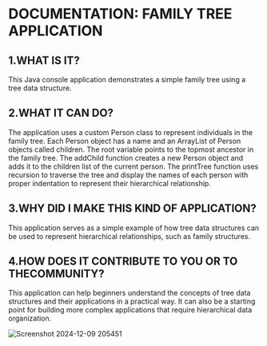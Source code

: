 # DOCUMENTATION: FAMILY TREE APPLICATION

## 1.WHAT IS IT? 
This Java console application demonstrates a simple family tree using a tree data structure.

## 2.WHAT IT CAN DO? 
The application uses a custom Person class to represent individuals in the family tree. Each Person object has a name and an ArrayList of Person objects called children. The root variable points to the topmost ancestor in the family tree. The addChild function creates a new Person object and adds it to the children list of the current person. The printTree function uses recursion to traverse the tree and display the names of each person with proper indentation to represent their hierarchical relationship.

## 3.WHY DID I MAKE THIS KIND OF APPLICATION? 
This application serves as a simple example of how tree data structures can be used to represent hierarchical relationships, such as family structures.
## 4.HOW DOES IT CONTRIBUTE TO YOU OR TO THECOMMUNITY?
This application can help beginners understand the concepts of tree data structures and their applications in a practical way. It can also be a starting point for building more complex applications that require hierarchical data organization.

![Screenshot 2024-12-09 205451](https://github.com/user-attachments/assets/26126382-6700-4eba-b6d1-163cfccb78d3)

